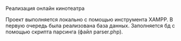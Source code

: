 Реализация онлайн кинотеатра

Проект выполняется локально с помощью инструмента XAMPP.
В первую очередь была реализована база данных. Заполняется бд с помощью скрипта парсинга (файл parser.php).

